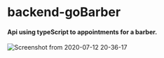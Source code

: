 

# backend-goBarber

<h4> Api using typeScript to appointments for a barber. </h4>

![Screenshot from 2020-07-12 20-36-17](https://user-images.githubusercontent.com/63013634/87259139-6ace0a00-c47f-11ea-8d41-8861b590777a.png)
